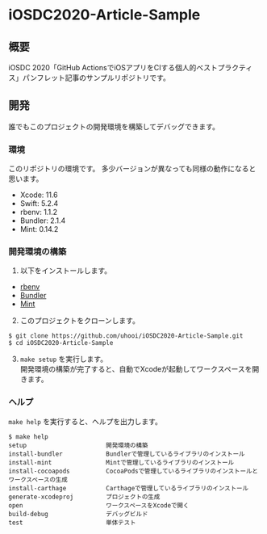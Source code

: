 # iOSDC2020-Article-Sample

## 概要

iOSDC 2020「GitHub ActionsでiOSアプリをCIする個人的ベストプラクティス」パンフレット記事のサンプルリポジトリです。

## 開発

誰でもこのプロジェクトの開発環境を構築してデバッグできます。

### 環境

このリポジトリの環境です。
多少バージョンが異なっても同様の動作になると思います。

- Xcode: 11.6
- Swift: 5.2.4
- rbenv: 1.1.2
- Bundler: 2.1.4
- Mint: 0.14.2

### 開発環境の構築

1. 以下をインストールします。

- [rbenv](https://github.com/rbenv/rbenv)
- [Bundler](https://github.com/rubygems/bundler)
- [Mint](https://github.com/yonaskolb/Mint)

2. このプロジェクトをクローンします。

```
$ git clone https://github.com/uhooi/iOSDC2020-Article-Sample.git
$ cd iOSDC2020-Article-Sample
```

3. `make setup` を実行します。  
開発環境の構築が完了すると、自動でXcodeが起動してワークスペースを開きます。

### ヘルプ

`make help` を実行すると、ヘルプを出力します。

```
$ make help
setup                      開発環境の構築
install-bundler            Bundlerで管理しているライブラリのインストール
install-mint               Mintで管理しているライブラリのインストール
install-cocoapods          CocoaPodsで管理しているライブラリのインストールとワークスペースの生成
install-carthage           Carthageで管理しているライブラリのインストール
generate-xcodeproj         プロジェクトの生成
open                       ワークスペースをXcodeで開く
build-debug                デバッグビルド
test                       単体テスト
```

